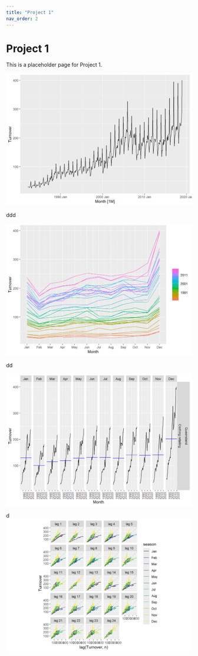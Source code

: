```yaml
---
title: "Project 1"
nav_order: 2
---
```


# Project 1

This is a placeholder page for Project 1.

![Turnover Plot](./Retail.sales.project_files/images/unnamed-chunk-1-1.png)

ddd

![Turnover Plot](./Retail.sales.project_files/images/unnamed-chunk-1-2.png)

dd


![Turnover Plot](./Retail.sales.project_files/images/unnamed-chunk-1-3.png)



d
![Turnover Plot](./Retail.sales.project_files/images/unnamed-chunk-1-4.png)



